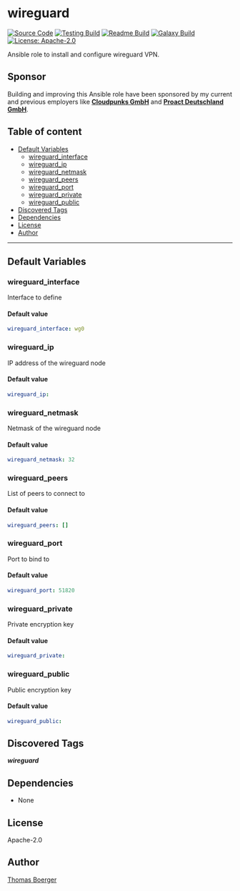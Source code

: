 # wireguard

[![Source Code](https://img.shields.io/badge/github-source%20code-blue?logo=github&logoColor=white)](https://github.com/rolehippie/wireguard) [![Testing Build](https://github.com/rolehippie/wireguard/workflows/testing/badge.svg)](https://github.com/rolehippie/wireguard/actions?query=workflow%3Atesting) [![Readme Build](https://github.com/rolehippie/wireguard/workflows/readme/badge.svg)](https://github.com/rolehippie/wireguard/actions?query=workflow%3Areadme) [![Galaxy Build](https://github.com/rolehippie/wireguard/workflows/galaxy/badge.svg)](https://github.com/rolehippie/wireguard/actions?query=workflow%3Agalaxy) [![License: Apache-2.0](https://img.shields.io/github/license/rolehippie/wireguard)](https://github.com/rolehippie/wireguard/blob/master/LICENSE)

Ansible role to install and configure wireguard VPN.

## Sponsor

Building and improving this Ansible role have been sponsored by my current and previous employers like **[Cloudpunks GmbH](https://cloudpunks.de)** and **[Proact Deutschland GmbH](https://www.proact.eu)**.

## Table of content

- [Default Variables](#default-variables)
  - [wireguard_interface](#wireguard_interface)
  - [wireguard_ip](#wireguard_ip)
  - [wireguard_netmask](#wireguard_netmask)
  - [wireguard_peers](#wireguard_peers)
  - [wireguard_port](#wireguard_port)
  - [wireguard_private](#wireguard_private)
  - [wireguard_public](#wireguard_public)
- [Discovered Tags](#discovered-tags)
- [Dependencies](#dependencies)
- [License](#license)
- [Author](#author)

---

## Default Variables

### wireguard_interface

Interface to define

#### Default value

```YAML
wireguard_interface: wg0
```

### wireguard_ip

IP address of the wireguard node

#### Default value

```YAML
wireguard_ip:
```

### wireguard_netmask

Netmask of the wireguard node

#### Default value

```YAML
wireguard_netmask: 32
```

### wireguard_peers

List of peers to connect to

#### Default value

```YAML
wireguard_peers: []
```

### wireguard_port

Port to bind to

#### Default value

```YAML
wireguard_port: 51820
```

### wireguard_private

Private encryption key

#### Default value

```YAML
wireguard_private:
```

### wireguard_public

Public encryption key

#### Default value

```YAML
wireguard_public:
```

## Discovered Tags

**_wireguard_**


## Dependencies

- None

## License

Apache-2.0

## Author

[Thomas Boerger](https://github.com/tboerger)
